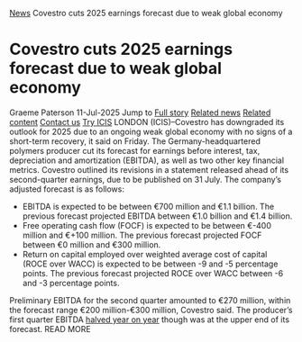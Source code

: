 [News](https://www.icis.com/explore/resources/news/) Covestro cuts 2025 earnings forecast due to weak global economy
# Covestro cuts 2025 earnings forecast due to weak global economy
Graeme Paterson
11-Jul-2025
Jump to
[Full story](https://www.icis.com/explore/resources/news/2025/07/11/11118583/covestro-cuts-2025-earnings-forecast-due-to-weak-global-economy/#full-story)
[Related news](https://www.icis.com/explore/resources/news/2025/07/11/11118583/covestro-cuts-2025-earnings-forecast-due-to-weak-global-economy/#related-articles)
[Related content](https://www.icis.com/explore/resources/news/2025/07/11/11118583/covestro-cuts-2025-earnings-forecast-due-to-weak-global-economy/#related-contents)
[Contact us](https://www.icis.com/explore/resources/news/2025/07/11/11118583/covestro-cuts-2025-earnings-forecast-due-to-weak-global-economy/#contact-us)
[Try ICIS](https://www.icis.com/explore/contact/try-icis-today/?intcmp=individual-news_try-icis)
LONDON (ICIS)–Covestro has downgraded its outlook for 2025 due to an ongoing weak global economy with no signs of a short-term recovery, it said on Friday. 
The Germany-headquartered polymers producer cut its forecast for earnings before interest, tax, depreciation and amortization (EBITDA), as well as two other key financial metrics. 
Covestro outlined its revisions in a statement released ahead of its second-quarter earnings, due to be published on 31 July. 
The company’s adjusted forecast is as follows: 
  * EBITDA is expected to be between €700 million and €1.1 billion. The previous forecast projected EBITDA between €1.0 billion and €1.4 billion. 
  * Free operating cash flow (FOCF) is expected to be between €-400 million and €+100 million. The previous forecast projected FOCF between €0 million and €300 million. 
  * Return on capital employed over weighted average cost of capital (ROCE over WACC) is expected to be between -9 and -5 percentage points. The previous forecast projected ROCE over WACC between -6 and -3 percentage points. 


Preliminary EBITDA for the second quarter amounted to €270 million, within the forecast range €200 million-€300 million, Covestro said. 
The producer’s first quarter EBITDA [halved year on year](https://subscriber.icis.com/search/news/petchem/news-article-00111098227) though was at the upper end of its forecast. 
READ MORE
